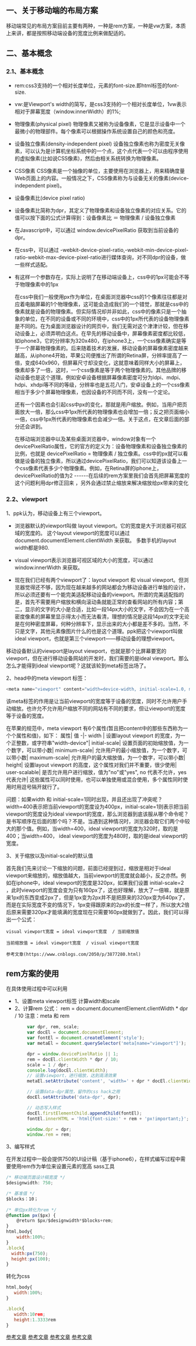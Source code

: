 ## 一、关于移动端的布局方案
移动端常见的布局方案目前主要有两种，一种是rem方案，一种是vw方案，本质上来讲，都是按照移动端设备的宽度比例来做配适的。

## 二、基本概念

### 2.1、基本概念
* rem:css3支持的一个相对长度单位，元素的font-size.即html标签的font-size. 

* vw:是Viewport's width的简写，是css3支持的一个相对长度单位，1vw表示相对于屏幕宽度（window.innerWidth）的1%;

* 物理像素(physical pixel)
物理像素又被称为设备像素，它是显示设备中一个最微小的物理部件。每个像素可以根据操作系统设置自己的颜色和亮度。

* 设备独立像素(density-independent pixel)
设备独立像素也称为密度无关像素，可以认为是计算机坐标系统中的一个点，这个点代表一个可以由程序使用的虚拟像素(比如说CSS像素)，然后由相关系统转换为物理像素。

* CSS像素
CSS像素是一个抽像的单位，主要使用在浏览器上，用来精确度量Web页面上的内容。一般情况之下，CSS像素称为与设备无关的像素(device-independent pixel)。

* 设备像素比(device pixel ratio)
+ 设备像素比简称为dpr，其定义了物理像素和设备独立像素的对应关系。它的值可以按下面的公式计算得到：设备像素比 ＝ 物理像素 / 设备独立像素
+ 在Javascript中，可以通过 window.devicePixelRatio 获取到当前设备的dpr。
+ 在css中，可以通过 -webkit-device-pixel-ratio,-webkit-min-device-pixel-ratio-webkit-max-device-pixel-ratio进行媒体查询，对不同dpr的设备，做一些样式适配。
+ 有这样一个参数存在，实际上说明了在移动端设备上，css中的1px可能会不等于物理像素中的1px

    在css中我们一般使用px作为单位，在桌面浏览器中css的1个像素往往都是对应着电脑屏幕的1个物理像素，这可能会造成我们的一个错觉，那就是css中的像素就是设备的物理像素。但实际情况却并非如此，css中的像素只是一个抽象的单位，在不同的设备或不同的环境中，css中的1px所代表的设备物理像素是不同的。在为桌面浏览器设计的网页中，我们无需对这个津津计较，但在移动设备上，必须弄明白这点。在早先的移动设备中，屏幕像素密度都比较低，如iphone3，它的分辨率为320x480，在iphone3上，一个css像素确实是等于一个屏幕物理像素的。后来随着技术的发展，移动设备的屏幕像素密度越来越高，从iphone4开始，苹果公司便推出了所谓的Retina屏，分辨率提高了一倍，变成640x960，但屏幕尺寸却没变化，这就意味着同样大小的屏幕上，像素却多了一倍，这时，一个css像素是等于两个物理像素的。其他品牌的移动设备也是这个道理。例如安卓设备根据屏幕像素密度可分为ldpi、mdpi、hdpi、xhdpi等不同的等级，分辨率也是五花八门，安卓设备上的一个css像素相当于多少个屏幕物理像素，也因设备的不同而不同，没有一个定论。
                                
    还有一个因素也会引起css中px的变化，那就是用户缩放。例如，当用户把页面放大一倍，那么css中1px所代表的物理像素也会增加一倍；反之把页面缩小一倍，css中1px所代表的物理像素也会减少一倍。关于这点，在文章后面的部分还会讲到。

    在移动端浏览器中以及某些桌面浏览器中，window对象有一个devicePixelRatio属性，它的官方的定义为：设备物理像素和设备独立像素的比例，也就是 devicePixelRatio = 物理像素 / 独立像素。css中的px就可以看做是设备的独立像素，所以通过devicePixelRatio，我们可以知道该设备上一个css像素代表多少个物理像素。例如，在Retina屏的iphone上，devicePixelRatio的值为2
                   ------在后续的rem方案里我们会首先把屏幕宽度的这个问题利用dpr修正回来 ，另外会通过禁止缩放来解决缩放给px带来的变化
### 2.2、viewport
    
1、ppk认为，移动设备上有三个viewport。

* 浏览器默认的viewport叫做 layout viewport。它的宽度是大于浏览器可视区域的宽度的。
这个layout viewport的宽度可以通过 document.documentElement.clientWidth 来获取。
多数手机的layout width都是980.

* visual viewport表示浏览器可视区域的大小的宽度，可以通过window.innerWidth 来获取。

* 现在我们已经有两个viewport了：layout viewport 和 visual viewport。但浏览器觉得还不够，因为现在越来越多的网站都会为移动设备进行单独的设计，所以必须还要有一个能完美适配移动设备的viewport。所谓的完美适配指的是，首先不需要用户缩放和横向滚动条就能正常的查看网站的所有内容；第二，显示的文字的大小是合适，比如一段14px大小的文字，不会因为在一个高密度像素的屏幕里显示得太小而无法看清，理想的情况是这段14px的文字无论是在何种密度屏幕，何种分辨率下，显示出来的大小都是差不多的。当然，不只是文字，其他元素像图片什么的也是这个道理。ppk把这个viewport叫做 ideal viewport，也就是第三个viewport——移动设备的理想viewport。

移动设备默认的viewport是layout viewport，也就是那个比屏幕要宽的viewport，但在进行移动设备网站的开发时，我们需要的是ideal viewport。那么怎么才能得到ideal viewport呢？这就该轮到meta标签出场了。

2、head中的meta viewport 标签：
```javascript
<meta name="viewport" content="width=device-width, initial-scale=1.0, maximum-scale=1.0, user-scalable=0">
```
该meta标签的作用是让当前viewport的宽度等于设备的宽度，同时不允许用户手动缩放。也许允不允许用户缩放不同的网站有不同的要求，但让viewport的宽度等于设备的宽度。

在苹果的规范中，meta viewport 有6个属性(暂且把content中的那些东西称为一个个属性和值)，如下：
属性| 值
-|-
width | 设置layout viewport  的宽度，为一个正整数，或字符串"width-device"|
initial-scale|	设置页面的初始缩放值，为一个数字，可以带小数|
minimum-scale| 允许用户的最小缩放值，为一个数字，可以带小数|
maximum-scale|	允许用户的最大缩放值，为一个数字，可以带小数|
height|	设置layout viewport  的高度，这个属性对我们并不重要，很少使用|
user-scalable|	是否允许用户进行缩放，值为"no"或"yes", no 代表不允许，yes代表允许|
这些属性可以同时使用，也可以单独使用或混合使用，多个属性同时使用时用逗号隔开就行了。

问题：如果width 和 initial-scale=1同时出现，并且还出现了冲突呢？
width=400表示把当前viewport的宽度设为400px，initial-scale=1则表示把当前viewport的宽度设为ideal viewport的宽度，那么浏览器到底该服从哪个命令呢？是书写顺序在后面的那个吗？不是。当遇到这种情况时，浏览器会取它们两个中较大的那个值。例如，当width=400，ideal viewport的宽度为320时，取的是400；当width=400， ideal viewport的宽度为480时，取的是ideal viewport的宽度。 


3、关于缩放以及initial-scale的默认值

首先我们先来讨论一下缩放的问题，前面已经提到过，缩放是相对于ideal viewport来缩放的，缩放值越大，当前viewport的宽度就会越小，反之亦然。例如在iphone中，ideal viewport的宽度是320px，如果我们设置 initial-scale=2 ，此时viewport的宽度会变为只有160px了，这也好理解，放大了一倍嘛，就是原来1px的东西变成2px了，但是1px变为2px并不是把原来的320px变为640px了，而是在实际宽度不变的情况下，1px变得跟原来的2px的长度一样了，所以放大2倍后原来需要320px才能填满的宽度现在只需要160px就做到了。因此，我们可以得出一个公式：

    visual viewport宽度 = ideal viewport宽度  / 当前缩放值

    当前缩放值 = ideal viewport宽度  / visual viewport宽度
  
    参考文章(https://www.cnblogs.com/2050/p/3877280.html)

## rem方案的使用

在具体使用过程中可以利用
 *  1、设置meta viewport标签 计算width和scale
 *  2、计算rem 
   公式：
   rem = document.documentElement.clientWidth * dpr / 10
注意：meta 和 rem 

```javascript
        var dpr, rem, scale;
        var docEl = document.documentElement;
        var fontEl = document.createElement('style');
        var metaEl = document.querySelector('meta[name="viewport"]');

        dpr = window.devicePixelRatio || 1;
        rem = docEl.clientWidth * dpr / 10;
        scale = 1 / dpr;
        console.log(docEl.clientWidth);
        // 设置viewport，进行缩放，达到高清效果
        metaEl.setAttribute('content', 'width=' + dpr * docEl.clientWidth + ',initial-scale=' + scale + ',maximum-scale=' + scale + ', minimum-scale=' + scale + ',user-scalable=no');

        // 设置data-dpr属性，留作的css hack之用
        docEl.setAttribute('data-dpr', dpr);

        // 动态写入样式
        docEl.firstElementChild.appendChild(fontEl);
        fontEl.innerHTML = 'html{font-size:' + rem + 'px!important;}';

        window.dpr = dpr;
        window.rem = rem;
```
3、编写样式

在开发过程中一般会提供750的UI设计稿（基于iphone6），在样式编写过程中需要使用rem作为单位来设置元素的宽高
  sass工具

```javascript
/* 移动端页面设计稿宽度 */
$designwidth: 750;

/* 基准值 */
$blocks：10；
 
/* 单位px转化为rem */
@function px($px) {
    @return $px/$designwidth*$blocks+rem;
}
html,body{
    width:100%;
}
.block{
  width:px(750);
  height:px(100);
}
```

转化为css

 ```javascript
html,body{
    width:100%;
}
 
.block{
    width:10rem;
    height:1.3333rem
}
```
[参考文章]( https://www.w3cplus.com/css/vw-for-layout.html)
[参考文章]( https://www.w3cplus.com/css/viewports.html)
[参考文章]( https://www.w3cplus.com/css/flex-item-calculate.html)
[参考文章](https://www.cnblogs.com/imwtr/p/9648233.html#s4-1)
   
    
   
    

 